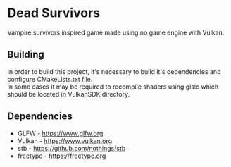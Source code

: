 # Dead Survivors
Vampire survivors inspired game made using no game engine with Vulkan.

## Building
In order to build this project, it's necessary to build it's dependencies and configure CMakeLists.txt file.    
In some cases it may be required to recompile shaders using glslc which should be located in VulkanSDK directory.

## Dependencies
* GLFW - https://www.glfw.org
* Vulkan - https://www.vulkan.org
* stb - https://github.com/nothings/stb
* freetype - https://freetype.org
